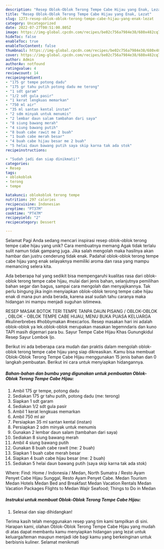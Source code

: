 ```yaml
---
description: "Resep Oblok-Oblok Terong Tempe Cabe Hijau yang Enak, Lezat"
title: "Resep Oblok-Oblok Terong Tempe Cabe Hijau yang Enak, Lezat"
slug: 1273-resep-oblok-oblok-terong-tempe-cabe-hijau-yang-enak-lezat
category: Uncategorized
date: 2022-07-27T00:51:00.805Z
image: https://img-global.cpcdn.com/recipes/be02c756a7984e38/680x482cq70/oblok-oblok-terong-tempe-cabe-hijau-foto-resep-utama.jpg
hideToc: false
enableToc: true
enableTocContent: false
thumbnail: https://img-global.cpcdn.com/recipes/be02c756a7984e38/680x482cq70/oblok-oblok-terong-tempe-cabe-hijau-foto-resep-utama.jpg
cover: https://img-global.cpcdn.com/recipes/be02c756a7984e38/680x482cq70/oblok-oblok-terong-tempe-cabe-hijau-foto-resep-utama.jpg
author: Admin
authorAv: notfound
ratingvalue: 4
reviewcount: 14
recipeingredient:
- "175 gr tempe potong dadu"
- "175 gr tahu putih potong dadu me terong"
- "1 sdt garam"
- "1/2 sdt gula pasir"
- "1 kerat lengkuas memarkan"
- "750 ml air"
- "35 ml santan kental instan"
- "2 sdm minyak untuk menumis"
- "2 lembar daun salam tambahan dari saya"
- "8 siung bawang merah"
- "4 siung bawang putih"
- "8 buah cabe rawit me 2 buah"
- "1 buah cabe merah besar"
- "4 buah cabe hijau besar me 2 buah"
- "5 helai daun bawang putih saya skip karna tak ada stok"
recipeinstructions:

- "Sudah jadi dan siap dinikmati!"
categories:
- Resep
tags:
- oblokoblok
- terong
- tempe

katakunci: oblokoblok terong tempe 
nutrition: 297 calories
recipecuisine: Indonesian
preptime: "PT37M"
cooktime: "PT47M"
recipeyield: "2"
recipecategory: Dessert

---
```



Selamat Pagi Anda sedang mencari inspirasi resep oblok-oblok terong tempe cabe hijau yang unik? Cara membuatnya memang Agak tidak terlalu sulit namun tidak gampang juga. Jika salah mengolah maka hasilnya akan hambar dan justru cenderung tidak enak. Padahal oblok-oblok terong tempe cabe hijau yang enak selayaknya memiliki aroma dan rasa yang mampu memancing selera kita.


Ada beberapa hal yang sedikit bisa mempengaruhi kualitas rasa dari oblok-oblok terong tempe cabe hijau, mulai dari jenis bahan, selanjutnya pemilihan bahan segar dan bagus, sampai cara mengolah dan menyajikannya. Tak perlu bingung jika ingin menyiapkan oblok-oblok terong tempe cabe hijau enak di mana pun anda berada, karena asal sudah tahu caranya maka hidangan ini mampu menjadi suguhan istimewa.

RESEP MASAK BOTOK TERI TEMPE TANPA DAUN PISANG / OBLOK-OBLOK , OBLOK - OBLOK TEMPE CABE HIJAU, MENU BUKA PUASA KELUARGA #kulinerbrebes #hobbymakan #nexcarlos. Resep masakan hari ini adalah oblok-oblok ya lek.oblok-oblok merupakan masakan legemndaris dan kuno TAPI masih digemari para bu. Sayur Tempe Cabe Hijau Khas Gunungkidul Resep Sayur Lombok Ijo.


Berikut ini ada beberapa cara mudah dan praktis dalam mengolah oblok-oblok terong tempe cabe hijau yang siap dikreasikan. Kamu bisa membuat Oblok-Oblok Terong Tempe Cabe Hijau menggunakan 15 jenis bahan dan 0 langkah pembuatan. Berikut ini cara untuk menyiapkan hidangannya.

<!--inarticleads1-->

##### Bahan-bahan dan bumbu yang digunakan untuk pembuatan Oblok-Oblok Terong Tempe Cabe Hijau:

1. Ambil 175 gr tempe, potong dadu
1. Sediakan 175 gr tahu putih, potong dadu (me: terong)
1. Siapkan 1 sdt garam
1. Sediakan 1/2 sdt gula pasir
1. Ambil 1 kerat lengkuas memarkan
1. Ambil 750 ml air
1. Persiapkan 35 ml santan kental (instan)
1. Persiapkan 2 sdm minyak untuk menumis
1. Gunakan 2 lembar daun salam (tambahan dari saya)
1. Sediakan 8 siung bawang merah
1. Ambil 4 siung bawang putih
1. Gunakan 8 buah cabe rawit (me: 2 buah)
1. Siapkan 1 buah cabe merah besar
1. Siapkan 4 buah cabe hijau besar (me: 2 buah)
1. Sediakan 5 helai daun bawang putih (saya skip karna tak ada stok)


Where: Find: Home / Indonesia / Medan, North Sumatra / Resto Ayam Penyet Cabe Hijau Sunggal, Resto Ayam Penyet Cabe. Medan Tourism Medan Hotels Medan Bed and Breakfast Medan Vacation Rentals Medan Vacation Packages Flights to Medan Wajir Seafood; Things to Do in Medan 

<!--inarticleads2-->

##### Instruksi untuk membuat Oblok-Oblok Terong Tempe Cabe Hijau:


1. Selesai dan siap dihidangkan!



Terima kasih telah menggunakan resep yang tim kami tampilkan di sini. Harapan kami, olahan Oblok-Oblok Terong Tempe Cabe Hijau yang mudah di atas dapat membantu kamu menyiapkan hidangan yang lezat untuk keluarga/teman maupun menjadi ide bagi kamu yang berkeinginan untuk berbisnis kuliner. Selamat menikmati
